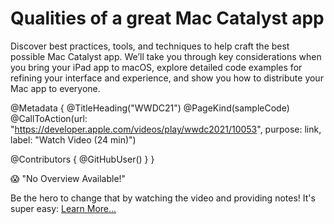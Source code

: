 # Qualities of a great Mac Catalyst app

Discover best practices, tools, and techniques to help craft the best possible Mac Catalyst app. We’ll take you through key considerations when you bring your iPad app to macOS, explore detailed code examples for refining your interface and experience, and show you how to distribute your Mac app to everyone.

@Metadata {
   @TitleHeading("WWDC21")
   @PageKind(sampleCode)
   @CallToAction(url: "https://developer.apple.com/videos/play/wwdc2021/10053", purpose: link, label: "Watch Video (24 min)")

   @Contributors {
      @GitHubUser(<replace this with your GitHub handle>)
   }
}

😱 "No Overview Available!"

Be the hero to change that by watching the video and providing notes! It's super easy:
 [Learn More…](https://wwdcnotes.com/documentation/wwdcnotes/contributing)
